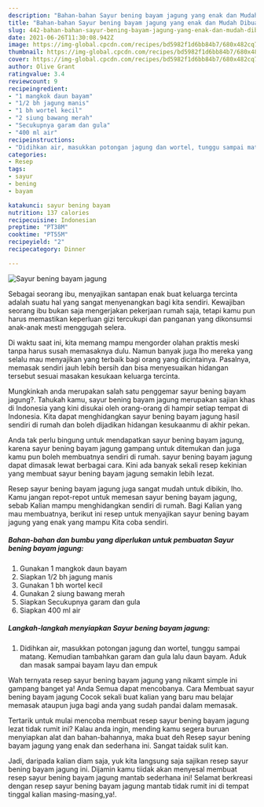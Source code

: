 ```yaml
---
description: "Bahan-bahan Sayur bening bayam jagung yang enak dan Mudah Dibuat"
title: "Bahan-bahan Sayur bening bayam jagung yang enak dan Mudah Dibuat"
slug: 442-bahan-bahan-sayur-bening-bayam-jagung-yang-enak-dan-mudah-dibuat
date: 2021-06-26T11:30:08.942Z
image: https://img-global.cpcdn.com/recipes/bd5982f1d6bb84b7/680x482cq70/sayur-bening-bayam-jagung-foto-resep-utama.jpg
thumbnail: https://img-global.cpcdn.com/recipes/bd5982f1d6bb84b7/680x482cq70/sayur-bening-bayam-jagung-foto-resep-utama.jpg
cover: https://img-global.cpcdn.com/recipes/bd5982f1d6bb84b7/680x482cq70/sayur-bening-bayam-jagung-foto-resep-utama.jpg
author: Olive Grant
ratingvalue: 3.4
reviewcount: 9
recipeingredient:
- "1 mangkok daun bayam"
- "1/2 bh jagung manis"
- "1 bh wortel kecil"
- "2 siung bawang merah"
- "Secukupnya garam dan gula"
- "400 ml air"
recipeinstructions:
- "Didihkan air, masukkan potongan jagung dan wortel, tunggu sampai matang. Kemudian tambahkan garam dan gula lalu daun bayam. Aduk dan masak sampai bayam layu dan empuk"
categories:
- Resep
tags:
- sayur
- bening
- bayam

katakunci: sayur bening bayam 
nutrition: 137 calories
recipecuisine: Indonesian
preptime: "PT38M"
cooktime: "PT55M"
recipeyield: "2"
recipecategory: Dinner

---
```



![Sayur bening bayam jagung](https://img-global.cpcdn.com/recipes/bd5982f1d6bb84b7/680x482cq70/sayur-bening-bayam-jagung-foto-resep-utama.jpg)

Sebagai seorang ibu, menyajikan santapan enak buat keluarga tercinta adalah suatu hal yang sangat menyenangkan bagi kita sendiri. Kewajiban seorang ibu bukan saja mengerjakan pekerjaan rumah saja, tetapi kamu pun harus memastikan keperluan gizi tercukupi dan panganan yang dikonsumsi anak-anak mesti menggugah selera.

Di waktu  saat ini, kita memang mampu mengorder olahan praktis meski tanpa harus susah memasaknya dulu. Namun banyak juga lho mereka yang selalu mau menyajikan yang terbaik bagi orang yang dicintainya. Pasalnya, memasak sendiri jauh lebih bersih dan bisa menyesuaikan hidangan tersebut sesuai masakan kesukaan keluarga tercinta. 



Mungkinkah anda merupakan salah satu penggemar sayur bening bayam jagung?. Tahukah kamu, sayur bening bayam jagung merupakan sajian khas di Indonesia yang kini disukai oleh orang-orang di hampir setiap tempat di Indonesia. Kita dapat menghidangkan sayur bening bayam jagung hasil sendiri di rumah dan boleh dijadikan hidangan kesukaanmu di akhir pekan.

Anda tak perlu bingung untuk mendapatkan sayur bening bayam jagung, karena sayur bening bayam jagung gampang untuk ditemukan dan juga kamu pun boleh membuatnya sendiri di rumah. sayur bening bayam jagung dapat dimasak lewat berbagai cara. Kini ada banyak sekali resep kekinian yang membuat sayur bening bayam jagung semakin lebih lezat.

Resep sayur bening bayam jagung juga sangat mudah untuk dibikin, lho. Kamu jangan repot-repot untuk memesan sayur bening bayam jagung, sebab Kalian mampu menghidangkan sendiri di rumah. Bagi Kalian yang mau membuatnya, berikut ini resep untuk menyajikan sayur bening bayam jagung yang enak yang mampu Kita coba sendiri.

<!--inarticleads1-->

##### Bahan-bahan dan bumbu yang diperlukan untuk pembuatan Sayur bening bayam jagung:

1. Gunakan 1 mangkok daun bayam
1. Siapkan 1/2 bh jagung manis
1. Gunakan 1 bh wortel kecil
1. Gunakan 2 siung bawang merah
1. Siapkan Secukupnya garam dan gula
1. Siapkan 400 ml air




<!--inarticleads2-->

##### Langkah-langkah menyiapkan Sayur bening bayam jagung:

1. Didihkan air, masukkan potongan jagung dan wortel, tunggu sampai matang. Kemudian tambahkan garam dan gula lalu daun bayam. Aduk dan masak sampai bayam layu dan empuk




Wah ternyata resep sayur bening bayam jagung yang nikamt simple ini gampang banget ya! Anda Semua dapat mencobanya. Cara Membuat sayur bening bayam jagung Cocok sekali buat kalian yang baru mau belajar memasak ataupun juga bagi anda yang sudah pandai dalam memasak.

Tertarik untuk mulai mencoba membuat resep sayur bening bayam jagung lezat tidak rumit ini? Kalau anda ingin, mending kamu segera buruan menyiapkan alat dan bahan-bahannya, maka buat deh Resep sayur bening bayam jagung yang enak dan sederhana ini. Sangat taidak sulit kan. 

Jadi, daripada kalian diam saja, yuk kita langsung saja sajikan resep sayur bening bayam jagung ini. Dijamin kamu tiidak akan menyesal membuat resep sayur bening bayam jagung mantab sederhana ini! Selamat berkreasi dengan resep sayur bening bayam jagung mantab tidak rumit ini di tempat tinggal kalian masing-masing,ya!.

